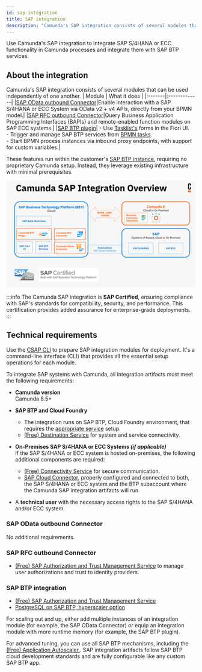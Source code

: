 ```yaml
---
id: sap-integration
title: SAP integration
description: "Camunda's SAP integration consists of several modules that can be used independently of one another: SAP OData Connector, RFC Outbound Connector, and BTP Plugin."
---
```


Use Camunda's SAP integration to integrate SAP S/4HANA or ECC functionality in Camunda processes and integrate them with SAP BTP services.

## About the integration

Camunda's SAP integration consists of several modules that can be used independently of one another.
| Module | What it does |
|:-------|:-------------|
|[SAP OData outbound Connector](./odata-connector.md)|Enable interaction with a SAP S/4HANA or ECC System via OData v2 + v4 APIs, directly from your BPMN model.|
|[SAP RFC outbound Connector](./rfc-connector.md)|Query Business Application Programming Interfaces (BAPIs) and remote-enabled function modules on SAP ECC systems.|
|[SAP BTP plugin](./btp-plugin.md)| - Use [Tasklist's](/components/tasklist/introduction-to-tasklist.md) forms in the Fiori UI. <br/> - Trigger and manage SAP BTP services from [BPMN tasks](/components/modeler/bpmn/bpmn.md). <br/> - Start BPMN process instances via inbound proxy endpoints, with support for custom variables.|

These features run within the customer's [SAP BTP instance](https://www.sap.com/products/technology-platform.html), requiring no proprietary Camunda setup. Instead, they leverage existing infrastructure with minimal prerequisites.

![SAP integration overview](./img/sap-integration-overview.svg)

:::info
The Camunda SAP integration is **SAP Certified**, ensuring compliance with SAP's standards for compatibility, security, and performance. This certification provides added assurance for enterprise-grade deployments.
:::

## Technical requirements

Use the [CSAP CLI](./csap-cli.md) to prepare SAP integration modules for deployment. It's a command-line interface (CLI) that provides all the essential setup operations for each module.

To integrate SAP systems with Camunda, all integration artifacts must meet the following requirements:

- **Camunda version** <br/>
  Camunda 8.5+

- **SAP BTP and Cloud Foundry**

  - The integration runs on SAP BTP, Cloud Foundry environment, that requires the [appropriate service](https://discovery-center.cloud.sap/serviceCatalog/cloud-foundry-runtime?region=all) setup.
  - [(Free) Destination Service](https://discovery-center.cloud.sap/serviceCatalog/destination?region=all&service_plan=lite&commercialModel=btpea) for system and service connectivity.

- **On-Premises SAP S/4HANA or ECC Systems _(if applicable)_**<br/>
  If the SAP S/4HANA or ECC system is hosted on-premises, the following additional components are required:

  - [(Free) Connectivity Service](https://discovery-center.cloud.sap/serviceCatalog/connectivity-service?region=all) for secure communication.
  - [SAP Cloud Connector](https://help.sap.com/docs/connectivity/sap-btp-connectivity-cf/cloud-connector), properly configured and connected to both, the SAP S/4HANA or ECC system and the BTP subaccount where the Camunda SAP integration artifacts will run.

- A **technical user** with the necessary access rights to the SAP S/4HANA and/or ECC system.

### SAP OData outbound Connector

No additional requirements.

### SAP RFC outbound Connector

- [(Free) SAP Authorization and Trust Management Service](https://discovery-center.cloud.sap/serviceCatalog/authorization-and-trust-management-service?region=all) to manage user authorizations and trust to identity providers.

### SAP BTP integration

- [(Free) SAP Authorization and Trust Management Service](https://discovery-center.cloud.sap/serviceCatalog/authorization-and-trust-management-service?region=all)
- [PostgreSQL on SAP BTP, hyperscaler option](https://discovery-center.cloud.sap/serviceCatalog/postgresql-hyperscaler-option?region=all)

For scaling out and up, either add multiple instances of an integration module (for example, the SAP OData Connector) or equip an integration module with more runtime memory (for example, the SAP BTP plugin).

For advanced tuning, you can use all SAP BTP mechanisms, including the [(Free) Application Autoscaler.](https://discovery-center.cloud.sap/serviceCatalog/application-autoscaler?service_plan=standard&region=all&commercialModel=btpea). SAP integration artifacts follow SAP BTP cloud development standards and are fully configurable like any custom SAP BTP app.
